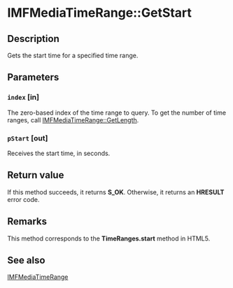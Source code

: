 # IMFMediaTimeRange::GetStart

## Description

Gets the start time for a specified time range.

## Parameters

### `index` [in]

The zero-based index of the time range to query. To get the number of time ranges, call [IMFMediaTimeRange::GetLength](https://learn.microsoft.com/windows/desktop/api/mfmediaengine/nf-mfmediaengine-imfmediatimerange-getlength).

### `pStart` [out]

Receives the start time, in seconds.

## Return value

If this method succeeds, it returns **S_OK**. Otherwise, it returns an **HRESULT** error code.

## Remarks

This method corresponds to the **TimeRanges.start** method in HTML5.

## See also

[IMFMediaTimeRange](https://learn.microsoft.com/windows/desktop/api/mfmediaengine/nn-mfmediaengine-imfmediatimerange)